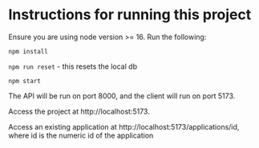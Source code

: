 # Instructions for running this project

Ensure you are using node version >= 16. Run the following:

`npm install`

`npm run reset` - this resets the local db

`npm start`

The API will be run on port 8000, and the client will run on port 5173.

Access the project at http://localhost:5173.

Access an existing application at http://localhost:5173/applications/id, where id is the
numeric id of the application
